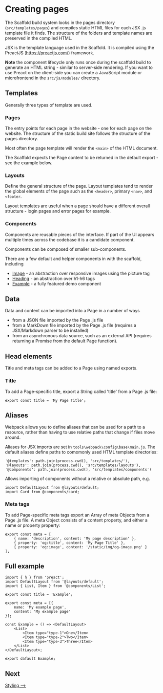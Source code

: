 # Creating pages

The Scaffold build system looks in the pages directory (`src/templates/pages`) and compiles static HTML files for each JSX .js template file it finds. The structure of the folders and template names are preserved in the compiled HTML.

JSX is the template language used in the Scaffold. It is compiled using the PreactJS (https://preactjs.com/) framework. 

<b>Note</b> the component lifecycle only runs once during the scaffold build to generate an HTML string - similar to server-side rendering. If you want to use Preact on the client-side you can create a JavaScript module or microfrontend in the `src/js/modules/` directory.

<!-- 
To do:
- add microfrontend example in JS folder
-->

## Templates

Generally three types of template are used.
### Pages
The entry points for each page in the website - one for each page on the website. The structure of the static build site follows the structure of the pages directory.

Most often the page template will render the `<main>` of the HTML document.

The Scaffold expects the Page content to be returned in the default export - see the example below.

### Layouts
Define the general structure of the page. Layout templates tend to render the global elements of the page such as the `<header>`, primary `<nav>`, and `<footer`.

Layout templates are useful when a page should have a different overall structure - login pages and error pages for example. 

### Components
Components are reusable pieces of the interface. If part of the UI appears multiple times across the codebase it is a candidate component.

Components can be composed of smaller sub-components.

There are a few default and helper components in with the scaffold, including
- [Image](./../components/image.md) - an abstraction over responsive images using the picture tag
- [Heading](./../components/heading.md) - an abstraction over h1-h6 tags
- [Example](./../components/example.md) - a fully featured demo component


## Data

Data and content can be imported into a Page in a number of ways
- from a JSON file imported by the Page .js file
- from a MarkDown file imported by the Page .js file (requires a JSX/Markdown parser to be installed)
- from an asynchronous data source, such as an external API (requires returning a Promise from the default Page function).


## Head elements

Title and meta tags can be added to a Page using named exports.

### Title
To add a Page-specific title, export a String called 'title' from a Page .js file:

```
export const title = 'My Page Title';
```

## Aliases
Webpack allows you to define aliases that can be used for a path to a resource, rather than having to use relative paths that change if files move around.

Aliases for JSX imports are set in  `tools\webpack\config\base\main.js`. The default aliases define paths to comomonly used HTML template directories:

```
'@templates': path.join(process.cwd(), 'src/templates/'),
'@layouts': path.join(process.cwd(), 'src/templates/layouts'),
'@components': path.join(process.cwd(), 'src/templates/components')
```

Allows importing of components without a relative or absolute path, e.g.

```
import DefaultLayout from @layouts/default;
import Card from @components/card;
```


### Meta tags
To add Page-specific meta tags export an Array of meta Objects from a Page .js file. A meta Object consists of a content property, and either a name or property property:

```
export const meta = [
    { name: 'description', content: 'My page description' },
    { property: 'og:title', content: 'My Page Title' },
    { property: 'og:image', content: '/static/img/og-image.png' }
];
```

## Full example
```
import { h } from 'preact';
import DefaultLayout from '@layouts/default';
import { List, Item } from '@components/List';

export const title = 'Example';

export const meta = [{
    name: 'My example page',
    content: 'My example page'
}];

const Example = () => <DefaultLayout>
    <List>
        <Item type="type-1">One</Item>
        <Item type="type-2">Two</Item>
        <Item type="type-3">Three</Item>
    </List>
</DefaultLayout>;

export dafault Example;

```


## Next
[Styling ⟶](./css.md)